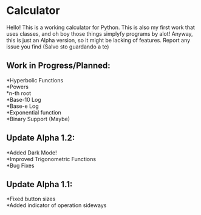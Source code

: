 # Calculator
Hello!
This is a working calculator for Python. This is also my first work that uses classes, and oh boy those things simplyfy programs by alot!
Anyway, this is just an Alpha version, so it might be lacking of features.
Report any issue you find (Salvo sto guardando a te)

<h2>Work in Progress/Planned:</h2>
*Hyperbolic Functions <br>
*Powers <br>
*n-th root <br>
*Base-10 Log <br>
*Base-e Log <br>
*Exponential function <br>
*Binary Support (Maybe)

<h2>Update Alpha 1.2: </h2>
*Added Dark Mode! <br>
*Improved Trigonometric Functions <br>
*Bug Fixes

<h2>Update Alpha 1.1: </h2>
 *Fixed button sizes <br>
 *Added indicator of operation sideways
